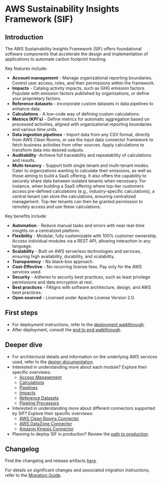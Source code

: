 # AWS Sustainability Insights Framework (SIF)

## Introduction

The AWS Sustainability Insights Framework (SIF) offers foundational software components that accelerate the design and implementation of applications to automate carbon footprint tracking.

Key features include:

- **Account management** - Manage organizational reporting boundaries. Control user access, roles, and their permissions within the framework.
- **Impacts** - Catalog activity impacts, such as GHG emission factors. Populate with emission factors published by organizations, or define your proprietary factors.
- **Reference datasets** - Incorporate custom datasets in data pipelines to enhance data.
- **Calculations** - A low-code way of defining custom calculations.
- **Metrics (KPI's)** - Define metrics for automatic aggregation based on processed activities, aligned with organizational reporting boundaries and various time units.
- **Data ingestion pipelines** - Import data from any CSV format, directly from AWS Clean Rooms, or use the input data connector framework to fetch business activities from other sources. Apply calculations to transform data into desired outputs.
- **Auditability** -Achieve full traceability and repeatability of calculations and results.
- **Multi-tenancy** - Support both single tenant and multi-tenant modes. Cater to organizations wanting to calculate their emissions, as well as those aiming to build a SaaS offering. It also offers the capability to securely share data between isolated tenants when necessary. For instance, when building a SaaS offering where top-tier customers access pre-defined calculations (e.g., industry-specific calculations), a central tenant can store the calculations, ensuring centralized management. Top-tier tenants can then be granted permission to remotely access and use these calculations.

Key benefits include:

- **Automation** - Reduce manual tasks and errors with near real-time insights on a centralized platform.
- **Flexibility** - Modular, fully customizable with 100% customer ownership. Access individual modules via a REST API, allowing interaction in any language.
- **Scalability** - Built on AWS serverless technologies and services, ensuring high availability, durability, and scalability.
- **Transparency** - No black-box approach.
- **Cost-Effective** - No recurring license fees. Pay only for the AWS services used.
- **Security** - Adheres to security best practices, such as least privilege permissions and data encryption at rest.
- **Best practices** - FAligns with software architecture, design, and AWS best practices.
- **Open sourced** - Licensed under Apache License Version 2.0.

## First steps

- For deployment instructions, refer to the [deployment walkthrough](docs/deployment/cli_walkthrough.md).
- After deployment, consult the [end to end walkthrough](docs/cli_walkthrough.md).

## Deeper dive

- For architectural details and information on the underlying AWS services used, refer to the [design documentation](docs/design.md).
- Interested in understanding more about each module? Explore their specific overviews:
	- [Access Management](./typescript/packages/apps/access-management/README.md)
    - [Calculations](./typescript/packages/apps/calculations/README.md)
	- [Pipelines](./typescript/packages/apps/pipelines/README.md)
    - [Impacts](./typescript/packages/apps/impacts/README.md)
	- [Reference Datasets](./typescript/packages/apps/reference-datasets/README.md)
	- [Pipeline Processors](./typescript/packages/apps/pipeline-processors/README.md)
- Interested in understanding more about different connectors supported by SIF? Explore their specific overviews:
  - [AWS Clean Rooms Connector](typescript/packages/connectors/clean-rooms/README.md)
  - [AWS DataZone Connector](typescript/packages/connectors/datazone/README.md)
  - [Amazon Kinesis Connector](typescript/packages/connectors/kinesis/README.md)
- Planning to deploy SIF in production? Review the [path to production](docs/deployment/path_to_production.md).

## Changelog

Find the changelog and release artifacts [here](https://github.com/aws-solutions-library-samples/guidance-for-aws-sustainability-insights-framework/releases).

For details on significant changes and associated migration instructions, refer to the [Migration Guide](./docs/migration.md).
